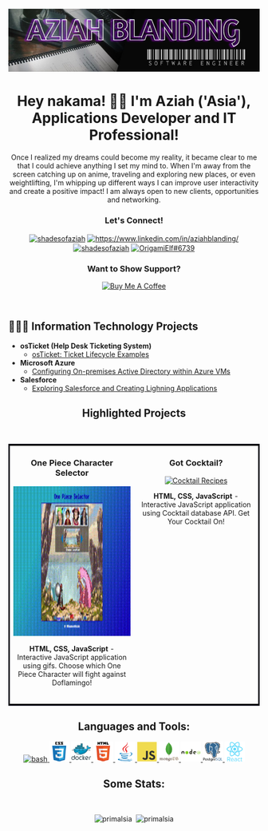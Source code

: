 <p align="center"><img src=https://github.com/Primalsia/Primalsia/blob/main/aziahsbanner1.jpg alt="Aziah's Banner"></p>

<h1 align="center">Hey nakama! 👋🏾 I'm Aziah ('Asia'),
   <br>Applications Developer and IT Professional!</h1>

<!--Break-->
<p align="center">Once I realized my dreams could become my reality, it became clear to me that I could achieve anything I set my mind to. When I'm away from the screen catching up on anime, traveling and exploring new places, or even weightlifting, I'm whipping up different ways I can improve user interactivity and create a positive impact! I am always open to new clients, opportunities and networking.</p>

<!--Connect w/Me -->
<h3 align="center">Let's Connect!</h3>
<p align="center">
<a href="https://twitter.com/shadesofaziah" target="blank"><img align="center" src="https://raw.githubusercontent.com/rahuldkjain/github-profile-readme-generator/master/src/images/icons/Social/twitter.svg" alt="shadesofaziah" height="30" width="40" /></a>
<a href="https://linkedin.com/in/https://www.linkedin.com/in/aziahblanding/" target="blank"><img align="center" src="https://raw.githubusercontent.com/rahuldkjain/github-profile-readme-generator/master/src/images/icons/Social/linked-in-alt.svg" alt="https://www.linkedin.com/in/aziahblanding/" height="30" width="40" /></a>
<a href="https://instagram.com/shadesofaziah" target="blank"><img align="center" src="https://raw.githubusercontent.com/rahuldkjain/github-profile-readme-generator/master/src/images/icons/Social/instagram.svg" alt="shadesofaziah" height="30" width="40" /></a>
<a href="https://discord.gg/OrigamiElf#6739" target="blank"><img align="center" src="https://raw.githubusercontent.com/rahuldkjain/github-profile-readme-generator/master/src/images/icons/Social/discord.svg" alt="OrigamiElf#6739" height="30" width="40" /></a></p>

<!--Support-->
<h3 align="center">Want to Show Support?</h3>
<p align="center"><a href="https://www.buymeacoffee.com/shadesofaziah" target="_blank"><img src="https://cdn.buymeacoffee.com/buttons/v2/default-violet.png" alt="Buy Me A Coffee" style="height: 60px !important;width: 217px !important;" ></a></p><br>

<!--IT Projects-->
<h2>👩🏾‍💻 Information Technology Projects</h2>

- <b>osTicket (Help Desk Ticketing System)</b>
   - [osTicket: Ticket Lifecycle Examples](https://github.com/Primalsia/osticket-resolution)
- <b>Microsoft Azure</b>
   - [Configuring On-premises Active Directory within Azure VMs](https://github.com/Primalsia/adop-configuration)
- <b>Salesforce</b>
   - [Exploring Salesforce and Creating Lighning Applications](https://github.com/Primalsia/salesforce-projectmanagement)

<!-- Future Projects Here -->
<h2 align="center">Highlighted Projects</h2>
<br>
<table bordercolor="#purple">
<tr>
  <td width="50%" valign="top">
    <h3 align="center">One Piece Character Selector</h3>
    <div align="center"><a href='https://onepiecebattleselector.netlify.app/'><img src="https://github.com/Primalsia/Primalsia/blob/main/screen-capture.gif" alt="One-Piece Interactive" height="300px" width="600px"/></a>
      <br>
      <p><strong>HTML, CSS, JavaScript</strong> - Interactive JavaScript application using gifs. Choose which One Piece Character will fight against Doflamingo!</p>
      <br>
  </td>
      <!--2nd Project-->
  <td width="50%" valign="top">
    <h3 align="center">Got Cocktail?</h3>
    <div align="center"><a href='https://primalsia.github.io/GotCocktail.github.io/'><img src="https://github.com/Primalsia/Primalsia/blob/main/gotcocktail.gif" alt="Cocktail Recipes"/></a>
      <br>
      <p><strong>HTML, CSS, JavaScript</strong> - Interactive JavaScript application using Cocktail database API. Get Your Cocktail On!</p><br>
      <br>
  </td>
</tr>
</table>

<!--End of Projects Display-->
<h2 align="center">Languages and Tools:</h2>
<p align="center"> <a href="https://www.gnu.org/software/bash/" target="_blank" rel="noreferrer"> <img src="https://www.vectorlogo.zone/logos/gnu_bash/gnu_bash-icon.svg" alt="bash" width="40" height="40"/> </a> <a href="https://www.w3schools.com/css/" target="_blank" rel="noreferrer"> <img src="https://raw.githubusercontent.com/devicons/devicon/master/icons/css3/css3-original-wordmark.svg" alt="css3" width="40" height="40"/> </a> <a href="https://www.docker.com/" target="_blank" rel="noreferrer"> <img src="https://raw.githubusercontent.com/devicons/devicon/master/icons/docker/docker-original-wordmark.svg" alt="docker" width="40" height="40"/></a><a href="https://www.w3.org/html/" target="_blank" rel="noreferrer"> <img src="https://raw.githubusercontent.com/devicons/devicon/master/icons/html5/html5-original-wordmark.svg" alt="html5" width="40" height="40"/> </a> <a href="https://www.java.com" target="_blank" rel="noreferrer"> <img src="https://raw.githubusercontent.com/devicons/devicon/master/icons/java/java-original.svg" alt="java" width="40" height="40"/></a><a href="https://developer.mozilla.org/en-US/docs/Web/JavaScript" target="_blank" rel="noreferrer"> <img src="https://raw.githubusercontent.com/devicons/devicon/master/icons/javascript/javascript-original.svg" alt="javascript" width="40" height="40"/></a><a href="https://www.mongodb.com/" target="_blank" rel="noreferrer"> <img src="https://raw.githubusercontent.com/devicons/devicon/master/icons/mongodb/mongodb-original-wordmark.svg" alt="mongodb" width="40" height="40"/></a><a href="https://nodejs.org" target="_blank" rel="noreferrer"> <img src="https://raw.githubusercontent.com/devicons/devicon/master/icons/nodejs/nodejs-original-wordmark.svg" alt="nodejs" width="40" height="40"/> </a> <a href="https://www.postgresql.org" target="_blank" rel="noreferrer"> <img src="https://raw.githubusercontent.com/devicons/devicon/master/icons/postgresql/postgresql-original-wordmark.svg" alt="postgresql" width="40" height="40"/> </a> <a href="https://reactjs.org/" target="_blank" rel="noreferrer"> <img src="https://raw.githubusercontent.com/devicons/devicon/master/icons/react/react-original-wordmark.svg" alt="react" width="40" height="40"/> </a> </p>

<!--Stats-->
<h2 align="center">Some Stats:</h2><br>
<p align="center"><img src="https://github-readme-stats.vercel.app/api/top-langs?username=primalsia&show_icons=true&locale=en&layout=compact" height="150" alt="primalsia">&nbsp&nbsp<img src="https://github-readme-stats.vercel.app/api?username=primalsia&show_icons=true&locale=en" height="150" alt="primalsia"/></p>
